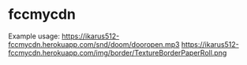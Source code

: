 # fccmycdn

Example usage:
https://ikarus512-fccmycdn.herokuapp.com/snd/doom/dooropen.mp3
https://ikarus512-fccmycdn.herokuapp.com/img/border/TextureBorderPaperRoll.png
